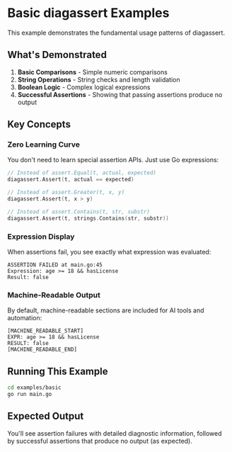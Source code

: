 # Basic diagassert Examples

This example demonstrates the fundamental usage patterns of diagassert.

## What's Demonstrated

1. **Basic Comparisons** - Simple numeric comparisons
2. **String Operations** - String checks and length validation  
3. **Boolean Logic** - Complex logical expressions
4. **Successful Assertions** - Showing that passing assertions produce no output

## Key Concepts

### Zero Learning Curve

You don't need to learn special assertion APIs. Just use Go expressions:

```go
// Instead of assert.Equal(t, actual, expected)
diagassert.Assert(t, actual == expected)

// Instead of assert.Greater(t, x, y)  
diagassert.Assert(t, x > y)

// Instead of assert.Contains(t, str, substr)
diagassert.Assert(t, strings.Contains(str, substr))
```

### Expression Display

When assertions fail, you see exactly what expression was evaluated:

```
ASSERTION FAILED at main.go:45
Expression: age >= 18 && hasLicense
Result: false
```

### Machine-Readable Output

By default, machine-readable sections are included for AI tools and automation:

```
[MACHINE_READABLE_START]
EXPR: age >= 18 && hasLicense
RESULT: false
[MACHINE_READABLE_END]
```

## Running This Example

```bash
cd examples/basic
go run main.go
```

## Expected Output

You'll see assertion failures with detailed diagnostic information, followed by successful assertions that produce no output (as expected).
